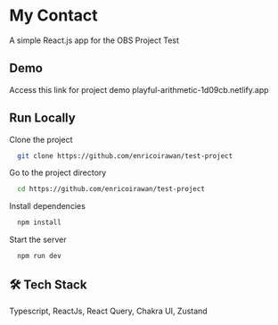 # My Contact

A simple React.js app for the OBS Project Test

## Demo

Access this link for project demo playful-arithmetic-1d09cb.netlify.app

## Run Locally

Clone the project

```bash
  git clone https://github.com/enricoirawan/test-project
```

Go to the project directory

```bash
  cd https://github.com/enricoirawan/test-project
```

Install dependencies

```bash
  npm install
```

Start the server

```bash
  npm run dev
```

## 🛠 Tech Stack

Typescript, ReactJs, React Query, Chakra UI, Zustand
